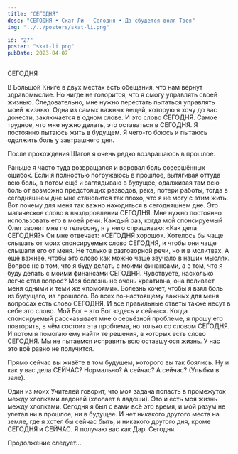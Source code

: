 ```yaml
---
title: "СЕГОДНЯ"
desc: "СЕГОДНЯ • Скат Ли - Сегодня • Да сбудется воля Твоя"
img: "../../posters/skat-li.png"

id: "27"
poster: "skat-li.png"
pubDate: 2023-04-07
---
```




СЕГОДНЯ

В Большой Книге в двух местах есть обещания, что нам вернут здравомыслие. Но нигде не говорится, что я смогу управлять своей жизнью. Следовательно, мне нужно перестать пытаться управлять моей жизнью. Одна из самых важных вещей, которую я хочу до вас донести, заключается в одном слове. И это слово СЕГОДНЯ. Самое трудное, что мне нужно делать, это оставаться в СЕГОДНЯ. Я постоянно пытаюсь жить в будущем. Я чего-то боюсь и пытаюсь одолжить боль у завтрашнего дня.

После прохождения Шагов я очень редко возвращаюсь в прошлое.

Раньше я часто туда возвращался и воровал боль совершённых ошибок. Если я полностью погружаюсь в прошлое, вытягивая оттуда всю боль, а потом ещё и заглядываю в будущее, одалживая там всю боль от возможно предстоящих разводов, рака, потери работы, тогда в сегодняшнем дне мне становится так плохо, что я не могу с этим жить. Вот почему для меня так важно находиться в сегодняшнем дне. Это магическое слово в выздоровлении СЕГОДНЯ. Мне нужно постоянно использовать его в моей речи. Каждый раз, когда мой спонсируемый Олег звонит мне по телефону, я у него спрашиваю: «Как дела СЕГОДНЯ?» Он мне отвечает: «СЕГОДНЯ хорошо». Хотелось бы чаще слышать от моих спонсируемых слово СЕГОДНЯ, и чтобы они чаще слышали его от меня. Не только в разговорной речи, но и в молитвах. А ещё важнее, чтобы это слово как можно чаще звучало в наших мыслях. Вопрос не в том, что я буду делать с моими финансами, а в том, что я буду делать с моими финансами СЕГОДНЯ. Чувствуете, насколько легче стал вопрос? Моя болезнь не очень креативна, она поливает меня одними и теми же «помоями». Болезнь хочет, чтобы я взял боль из будущего, из прошлого. Во всех по-настоящему важных для меня вопросах есть слово СЕГОДНЯ. И все правильные ответы также несут в себе это слово. Мой Бог – это Бог «здесь и сейчас». Когда спонсируемый рассказывает мне о серьёзной проблеме, я прошу его повторить, в чём состоит эта проблема, но только со словом СЕГОДНЯ. И потом я помогаю ему найти те решения, в которых есть слово СЕГОДНЯ. Мы не пытаемся исправить всю оставшуюся жизнь. У нас это всё равно не получится.

Прямо сейчас вы живёте в том будущем, которого вы так боялись. Ну и как у вас дела СЕЙЧАС? Нормально? А сейчас? А сейчас? (Улыбки в зале).

Один из моих Учителей говорит, что моя задача попасть в промежуток между хлопками ладоней (хлопает в ладоши). Это и есть моя жизнь между хлопками. Сегодня я был с вами всё это время, и мой разум не улетал ни в прошлое, ни в будущее. И нет никакого другого места на земле, где я хотел бы сейчас быть, и никакого другого дня, кроме СЕГОДНЯ и СЕЙЧАС. Я получаю вас как Дар. Сегодня.

Продолжение следует…




